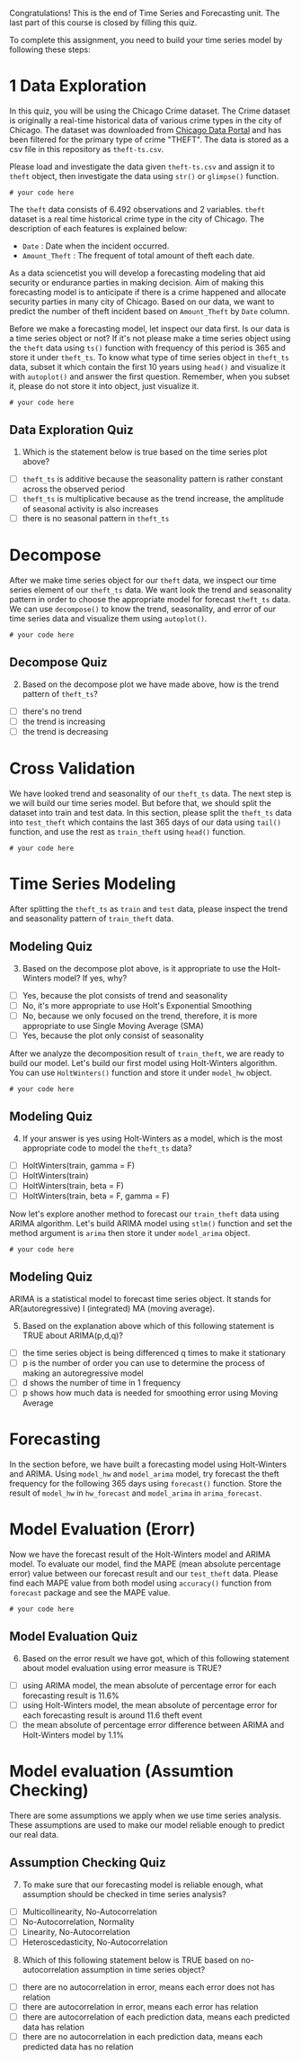 Congratulations! This is the end of Time Series and Forecasting unit. The last part of this course is closed by filling this quiz.

To complete this assignment, you need to build your time series model by following these steps:

# 1 Data Exploration

In this quiz, you will be using the Chicago Crime dataset. The Crime dataset is originally a real-time historical data of various crime types in the city of Chicago. The dataset was downloaded from [Chicago Data Portal](https://data.cityofchicago.org/Public-Safety/Crimes-2001-to-present/ijzp-q8t2) and has been filtered for the primary type of crime "THEFT". The data is stored as a csv file in this repository as `theft-ts.csv`.

Please load and investigate the data given `theft-ts.csv` and assign it to `theft` object, then investigate the data using `str()` or `glimpse()` function.

```
# your code here
```

The `theft` data consists of 6.492 observations and  2 variables. `theft` dataset is a real time historical crime type in the city of Chicago. The description of each features is explained below:

* `Date` : Date when the incident occurred.
* `Amount_Theft` : The frequent of total amount of theft each date.

As a data sciencetist you will develop a forecasting modeling that aid security or endurance parties in making decision. Aim of making this forecasting model is to anticipate if there is a crime happened and allocate security parties in many city of Chicago. Based on our data, we want to predict the number of theft incident based on `Amount_Theft` by `Date` column.

Before we make a forecasting model, let inspect our data first. Is our data is a time series object or not? If it's not please make a time series object using the `theft` data using `ts()` function with frequency of this period is 365 and store it under `theft_ts`. To know what type of time series object in `theft_ts` data, subset it which contain the first 10 years using `head()` and visualize it with `autoplot()` and answer the first question. Remember, when you subset it, please do not store it into object, just visualize it.

```
# your code here
```

## Data Exploration Quiz

1. Which is the statement below is true based on the time series plot above?
 - [ ] `theft_ts` is additive because the seasonality pattern is rather constant across the observed period
 - [ ] `theft_ts` is multiplicative because as the trend increase, the amplitude of seasonal activity is also increases
 - [ ] there is no seasonal pattern in `theft_ts`

# Decompose

After we make time series object for our `theft` data, we inspect our time series element of our `theft_ts` data. We want look the trend and seasonality pattern in order to choose the appropriate model for forecast `theft_ts` data. We can use `decompose()` to know the trend, seasonality, and error of our time series data and visualize them using `autoplot()`.

```
# your code here
```

## Decompose Quiz

2. Based on the decompose plot we have made above, how is the trend pattern of `theft_ts`?
 - [ ] there's no trend
 - [ ] the trend is increasing
 - [ ] the trend is decreasing

# Cross Validation

We have looked trend and seasonality of our `theft_ts` data. The next step is we will build our time series model. But before that, we should split the dataset into train and test data. In this section, please split the `theft_ts` data into `test_theft` which contains the last 365 days of our data using `tail()` function, and use the rest as `train_theft` using `head()` function.

```
# your code here
```

# Time Series Modeling

After splitting the `theft_ts` as `train` and `test` data, please inspect the trend and seasonality pattern of `train_theft` data.

## Modeling Quiz

3.  Based on the decompose plot above, is it appropriate to use the Holt-Winters model? If yes, why?
 - [ ] Yes, because the plot consists of trend and seasonality
 - [ ] No, it's more appropriate to use Holt's Exponential Smoothing
 - [ ] No, because we only focused on the trend, therefore, it is more appropriate to use Single Moving Average (SMA)
 - [ ] Yes, because the plot only consist of seasonality

After we analyze the decomposition result of `train_theft`, we are ready to build our model. Let's build our first model using Holt-Winters algorithm. You can use `HoltWinters()` function and store it under `model_hw` object.

```
# your code here
```

## Modeling Quiz

4. If your answer is yes using Holt-Winters as a model, which is the most appropriate code to model the `theft_ts` data?
 - [ ] HoltWinters(train, gamma = F)
 - [ ] HoltWinters(train)
 - [ ] HoltWinters(train, beta = F)
 - [ ] HoltWinters(train, beta = F, gamma = F)

Now let's explore another method to forecast our `train_theft` data using ARIMA algorithm. Let's build ARIMA model using `stlm()` function and set the method argument is `arima` then store it under `model_arima` object.

```
# your code here
```

## Modeling Quiz

ARIMA is a statistical model to forecast time series object. It stands for AR(autoregressive) I (integrated) MA (moving average).

5. Based on the explanation above which of this following statement is TRUE about ARIMA(p,d,q)?
 - [ ] the time series object is being differenced q times to make it stationary
 - [ ] p is the number of order you can use to determine the process of making an autoregressive model
 - [ ] d shows the number of time in 1 frequency
 - [ ] p shows how much data is needed for smoothing error using Moving Average

# Forecasting

In the section before, we have built a forecasting model using Holt-Winters and ARIMA. Using `model_hw` and `model_arima` model, try forecast the theft frequency for the following 365 days using `forecast()` function. Store the result of `model_hw` in `hw_forecast` and `model_arima` in `arima_forecast`.

# Model Evaluation (Erorr)

Now we have the forecast result of the Holt-Winters model and ARIMA model. To evaluate our model, find the MAPE (mean absolute percentage error) value between our forecast result and our `test_theft` data. Please find each MAPE value from both model using `accuracy()` function from `forecast` package and see the MAPE value.

```
# your code here
```

## Model Evaluation Quiz

6. Based on the error result we have got, which of this following statement about model evaluation using error measure is TRUE?
 - [ ] using ARIMA model, the mean absolute of percentage error for each forecasting result is 11.6%
 - [ ] using Holt-Winters model, the mean absolute of percentage error for each forecasting result is around 11.6 theft event
 - [ ] the mean absolute of percentage error difference between ARIMA and Holt-Winters model by 1.1%

# Model evaluation (Assumtion Checking)

There are some assumptions we apply when we use time series analysis. These assumptions are used to make our model reliable enough to predict our real data.

## Assumption Checking Quiz

7. To make sure that our forecasting model is reliable enough, what assumption should be checked in time series analysis?
 - [ ] Multicollinearity, No-Autocorrelation
 - [ ] No-Autocorrelation, Normality
 - [ ] Linearity, No-Autocorrelation
 - [ ] Heteroscedasticity, No-Autocorrelation

8. Which of this following statement below is TRUE based on no-autocorrelation assumption in time series object?
 - [ ] there are no autocorrelation in error, means each error does not has relation
 - [ ] there are autocorrelation in error, means each error has relation
 - [ ] there are autocorrelation of each prediction data, means each predicted data has relation
 - [ ] there are no autocorrelation in each prediction data, means each predicted data has no relation
